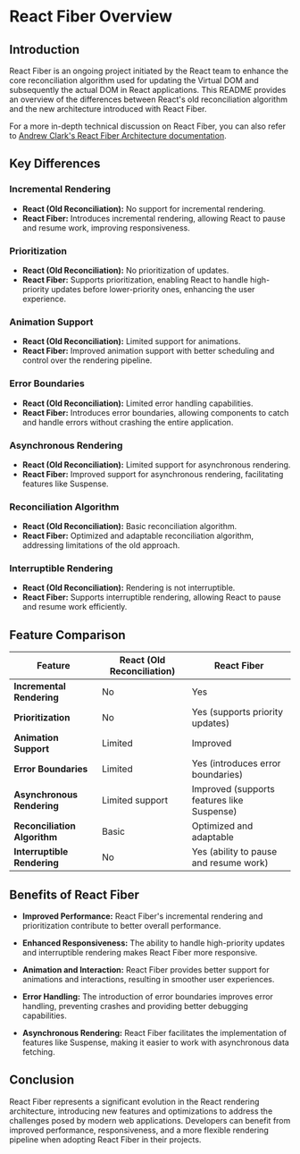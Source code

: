 # React Fiber Overview

## Introduction

React Fiber is an ongoing project initiated by the React team to enhance the core reconciliation algorithm used for updating the Virtual DOM and subsequently the actual DOM in React applications. This README provides an overview of the differences between React's old reconciliation algorithm and the new architecture introduced with React Fiber.

For a more in-depth technical discussion on React Fiber, you can also refer to [Andrew Clark's React Fiber Architecture documentation](https://github.com/acdlite/react-fiber-architecture).

## Key Differences

### Incremental Rendering

- **React (Old Reconciliation):** No support for incremental rendering.
- **React Fiber:** Introduces incremental rendering, allowing React to pause and resume work, improving responsiveness.

### Prioritization

- **React (Old Reconciliation):** No prioritization of updates.
- **React Fiber:** Supports prioritization, enabling React to handle high-priority updates before lower-priority ones, enhancing the user experience.

### Animation Support

- **React (Old Reconciliation):** Limited support for animations.
- **React Fiber:** Improved animation support with better scheduling and control over the rendering pipeline.

### Error Boundaries

- **React (Old Reconciliation):** Limited error handling capabilities.
- **React Fiber:** Introduces error boundaries, allowing components to catch and handle errors without crashing the entire application.

### Asynchronous Rendering

- **React (Old Reconciliation):** Limited support for asynchronous rendering.
- **React Fiber:** Improved support for asynchronous rendering, facilitating features like Suspense.

### Reconciliation Algorithm

- **React (Old Reconciliation):** Basic reconciliation algorithm.
- **React Fiber:** Optimized and adaptable reconciliation algorithm, addressing limitations of the old approach.

### Interruptible Rendering

- **React (Old Reconciliation):** Rendering is not interruptible.
- **React Fiber:** Supports interruptible rendering, allowing React to pause and resume work efficiently.

## Feature Comparison

| Feature                        | React (Old Reconciliation)    | React Fiber                           |
|--------------------------------|--------------------------------|---------------------------------------|
| **Incremental Rendering**       | No                             | Yes                                   |
| **Prioritization**              | No                             | Yes (supports priority updates)       |
| **Animation Support**           | Limited                        | Improved                              |
| **Error Boundaries**            | Limited                        | Yes (introduces error boundaries)     |
| **Asynchronous Rendering**      | Limited support                | Improved (supports features like Suspense) |
| **Reconciliation Algorithm**    | Basic                          | Optimized and adaptable              |
| **Interruptible Rendering**     | No                             | Yes (ability to pause and resume work) |

## Benefits of React Fiber

- **Improved Performance:** React Fiber's incremental rendering and prioritization contribute to better overall performance.

- **Enhanced Responsiveness:** The ability to handle high-priority updates and interruptible rendering makes React Fiber more responsive.

- **Animation and Interaction:** React Fiber provides better support for animations and interactions, resulting in smoother user experiences.

- **Error Handling:** The introduction of error boundaries improves error handling, preventing crashes and providing better debugging capabilities.

- **Asynchronous Rendering:** React Fiber facilitates the implementation of features like Suspense, making it easier to work with asynchronous data fetching.

## Conclusion

React Fiber represents a significant evolution in the React rendering architecture, introducing new features and optimizations to address the challenges posed by modern web applications. Developers can benefit from improved performance, responsiveness, and a more flexible rendering pipeline when adopting React Fiber in their projects.
